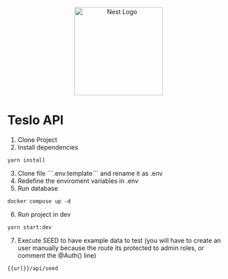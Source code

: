 <p align="center">
  <a href="http://nestjs.com/" target="blank"><img src="https://nestjs.com/img/logo-small.svg" width="200" alt="Nest Logo" /></a>
</p>

# Teslo API

1. Clone Project
2. Install dependencies

```
yarn install
```

3. Clone file ´´´.env.template´´´ and rename it as .env
4. Redefine the enviroment variables in .env
5. Run database

```
docker compose up -d
```

6. Run project in dev

```
yarn start:dev
```

7. Execute SEED to have example data to test (you will have to create an user manually because the route its protected to admin roles, or comment the @Auth() line)

```
{{url}}/api/seed
```
